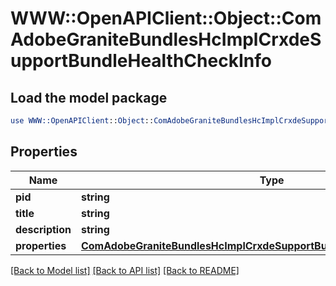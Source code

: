 # WWW::OpenAPIClient::Object::ComAdobeGraniteBundlesHcImplCrxdeSupportBundleHealthCheckInfo

## Load the model package
```perl
use WWW::OpenAPIClient::Object::ComAdobeGraniteBundlesHcImplCrxdeSupportBundleHealthCheckInfo;
```

## Properties
Name | Type | Description | Notes
------------ | ------------- | ------------- | -------------
**pid** | **string** |  | [optional] 
**title** | **string** |  | [optional] 
**description** | **string** |  | [optional] 
**properties** | [**ComAdobeGraniteBundlesHcImplCrxdeSupportBundleHealthCheckProperties**](ComAdobeGraniteBundlesHcImplCrxdeSupportBundleHealthCheckProperties.md) |  | [optional] 

[[Back to Model list]](../README.md#documentation-for-models) [[Back to API list]](../README.md#documentation-for-api-endpoints) [[Back to README]](../README.md)


